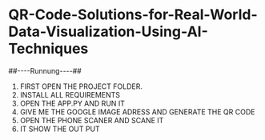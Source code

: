 # QR-Code-Solutions-for-Real-World-Data-Visualization-Using-AI-Techniques
##----Runnung----##

1) FIRST OPEN THE PROJECT FOLDER.
2) INSTALL ALL REQUIREMENTS
3) OPEN THE APP.PY AND RUN IT 
4) GIVE ME THE GOOGLE IMAGE ADRESS  AND GENERATE THE QR CODE 
5) OPEN THE PHONE SCANER AND SCANE IT
6) IT SHOW THE OUT PUT

